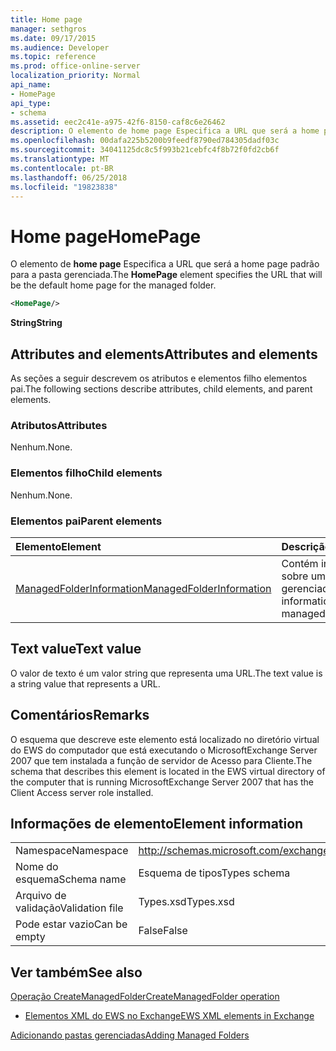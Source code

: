 ```yaml
---
title: Home page
manager: sethgros
ms.date: 09/17/2015
ms.audience: Developer
ms.topic: reference
ms.prod: office-online-server
localization_priority: Normal
api_name:
- HomePage
api_type:
- schema
ms.assetid: eec2c41e-a975-42f6-8150-caf8c6e26462
description: O elemento de home page Especifica a URL que será a home page padrão para a pasta gerenciada.
ms.openlocfilehash: 00dafa225b5200b9feedf8790ed784305dadf03c
ms.sourcegitcommit: 34041125dc8c5f993b21cebfc4f8b72f0fd2cb6f
ms.translationtype: MT
ms.contentlocale: pt-BR
ms.lasthandoff: 06/25/2018
ms.locfileid: "19823838"
---
```

# <a name="homepage"></a><span data-ttu-id="82d5c-103">Home page</span><span class="sxs-lookup"><span data-stu-id="82d5c-103">HomePage</span></span>

<span data-ttu-id="82d5c-104">O elemento de **home page** Especifica a URL que será a home page padrão para a pasta gerenciada.</span><span class="sxs-lookup"><span data-stu-id="82d5c-104">The **HomePage** element specifies the URL that will be the default home page for the managed folder.</span></span> 
  
```xml
<HomePage/>
```

 <span data-ttu-id="82d5c-105">**String**</span><span class="sxs-lookup"><span data-stu-id="82d5c-105">**String**</span></span>
## <a name="attributes-and-elements"></a><span data-ttu-id="82d5c-106">Attributes and elements</span><span class="sxs-lookup"><span data-stu-id="82d5c-106">Attributes and elements</span></span>

<span data-ttu-id="82d5c-107">As seções a seguir descrevem os atributos e elementos filho elementos pai.</span><span class="sxs-lookup"><span data-stu-id="82d5c-107">The following sections describe attributes, child elements, and parent elements.</span></span>
  
### <a name="attributes"></a><span data-ttu-id="82d5c-108">Atributos</span><span class="sxs-lookup"><span data-stu-id="82d5c-108">Attributes</span></span>

<span data-ttu-id="82d5c-109">Nenhum.</span><span class="sxs-lookup"><span data-stu-id="82d5c-109">None.</span></span>
  
### <a name="child-elements"></a><span data-ttu-id="82d5c-110">Elementos filho</span><span class="sxs-lookup"><span data-stu-id="82d5c-110">Child elements</span></span>

<span data-ttu-id="82d5c-111">Nenhum.</span><span class="sxs-lookup"><span data-stu-id="82d5c-111">None.</span></span>
  
### <a name="parent-elements"></a><span data-ttu-id="82d5c-112">Elementos pai</span><span class="sxs-lookup"><span data-stu-id="82d5c-112">Parent elements</span></span>

|<span data-ttu-id="82d5c-113">**Elemento**</span><span class="sxs-lookup"><span data-stu-id="82d5c-113">**Element**</span></span>|<span data-ttu-id="82d5c-114">**Descrição**</span><span class="sxs-lookup"><span data-stu-id="82d5c-114">**Description**</span></span>|
|:-----|:-----|
|[<span data-ttu-id="82d5c-115">ManagedFolderInformation</span><span class="sxs-lookup"><span data-stu-id="82d5c-115">ManagedFolderInformation</span></span>](managedfolderinformation.md) <br/> |<span data-ttu-id="82d5c-116">Contém informações sobre uma pasta gerenciada.</span><span class="sxs-lookup"><span data-stu-id="82d5c-116">Contains information about a managed folder.</span></span>  <br/> |
   
## <a name="text-value"></a><span data-ttu-id="82d5c-117">Text value</span><span class="sxs-lookup"><span data-stu-id="82d5c-117">Text value</span></span>

<span data-ttu-id="82d5c-118">O valor de texto é um valor string que representa uma URL.</span><span class="sxs-lookup"><span data-stu-id="82d5c-118">The text value is a string value that represents a URL.</span></span>
  
## <a name="remarks"></a><span data-ttu-id="82d5c-119">Comentários</span><span class="sxs-lookup"><span data-stu-id="82d5c-119">Remarks</span></span>

<span data-ttu-id="82d5c-120">O esquema que descreve este elemento está localizado no diretório virtual do EWS do computador que está executando o MicrosoftExchange Server 2007 que tem instalada a função de servidor de Acesso para Cliente.</span><span class="sxs-lookup"><span data-stu-id="82d5c-120">The schema that describes this element is located in the EWS virtual directory of the computer that is running MicrosoftExchange Server 2007 that has the Client Access server role installed.</span></span>
  
## <a name="element-information"></a><span data-ttu-id="82d5c-121">Informações de elemento</span><span class="sxs-lookup"><span data-stu-id="82d5c-121">Element information</span></span>

|||
|:-----|:-----|
|<span data-ttu-id="82d5c-122">Namespace</span><span class="sxs-lookup"><span data-stu-id="82d5c-122">Namespace</span></span>  <br/> |http://schemas.microsoft.com/exchange/services/2006/types  <br/> |
|<span data-ttu-id="82d5c-123">Nome do esquema</span><span class="sxs-lookup"><span data-stu-id="82d5c-123">Schema name</span></span>  <br/> |<span data-ttu-id="82d5c-124">Esquema de tipos</span><span class="sxs-lookup"><span data-stu-id="82d5c-124">Types schema</span></span>  <br/> |
|<span data-ttu-id="82d5c-125">Arquivo de validação</span><span class="sxs-lookup"><span data-stu-id="82d5c-125">Validation file</span></span>  <br/> |<span data-ttu-id="82d5c-126">Types.xsd</span><span class="sxs-lookup"><span data-stu-id="82d5c-126">Types.xsd</span></span>  <br/> |
|<span data-ttu-id="82d5c-127">Pode estar vazio</span><span class="sxs-lookup"><span data-stu-id="82d5c-127">Can be empty</span></span>  <br/> |<span data-ttu-id="82d5c-128">False</span><span class="sxs-lookup"><span data-stu-id="82d5c-128">False</span></span>  <br/> |
   
## <a name="see-also"></a><span data-ttu-id="82d5c-129">Ver também</span><span class="sxs-lookup"><span data-stu-id="82d5c-129">See also</span></span>



[<span data-ttu-id="82d5c-130">Operação CreateManagedFolder</span><span class="sxs-lookup"><span data-stu-id="82d5c-130">CreateManagedFolder operation</span></span>](createmanagedfolder-operation.md)


- [<span data-ttu-id="82d5c-131">Elementos XML do EWS no Exchange</span><span class="sxs-lookup"><span data-stu-id="82d5c-131">EWS XML elements in Exchange</span></span>](ews-xml-elements-in-exchange.md)


[<span data-ttu-id="82d5c-132">Adicionando pastas gerenciadas</span><span class="sxs-lookup"><span data-stu-id="82d5c-132">Adding Managed Folders</span></span>](http://msdn.microsoft.com/library/846658c6-7043-40fb-8439-19f97c2a967f%28Office.15%29.aspx)

